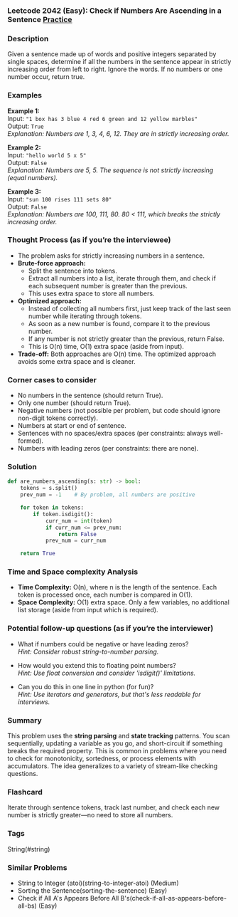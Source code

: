 ### Leetcode 2042 (Easy): Check if Numbers Are Ascending in a Sentence [Practice](https://leetcode.com/problems/check-if-numbers-are-ascending-in-a-sentence)

### Description  
Given a sentence made up of words and positive integers separated by single spaces, determine if all the numbers in the sentence appear in strictly increasing order from left to right. Ignore the words. If no numbers or one number occur, return true.

### Examples  

**Example 1:**  
Input: `"1 box has 3 blue 4 red 6 green and 12 yellow marbles"`  
Output: `True`  
*Explanation: Numbers are 1, 3, 4, 6, 12. They are in strictly increasing order.*

**Example 2:**  
Input: `"hello world 5 x 5"`  
Output: `False`  
*Explanation: Numbers are 5, 5. The sequence is not strictly increasing (equal numbers).*

**Example 3:**  
Input: `"sun 100 rises 111 sets 80"`  
Output: `False`  
*Explanation: Numbers are 100, 111, 80. 80 < 111, which breaks the strictly increasing order.*

### Thought Process (as if you’re the interviewee)  
- The problem asks for strictly increasing numbers in a sentence.
- **Brute-force approach:** 
  - Split the sentence into tokens.
  - Extract all numbers into a list, iterate through them, and check if each subsequent number is greater than the previous.
  - This uses extra space to store all numbers.
- **Optimized approach:**
  - Instead of collecting all numbers first, just keep track of the last seen number while iterating through tokens.
  - As soon as a new number is found, compare it to the previous number.
  - If any number is not strictly greater than the previous, return False.
  - This is O(n) time, O(1) extra space (aside from input).
- **Trade-off:** Both approaches are O(n) time. The optimized approach avoids some extra space and is cleaner.

### Corner cases to consider  
- No numbers in the sentence (should return True).
- Only one number (should return True).
- Negative numbers (not possible per problem, but code should ignore non-digit tokens correctly).
- Numbers at start or end of sentence.
- Sentences with no spaces/extra spaces (per constraints: always well-formed).
- Numbers with leading zeros (per constraints: there are none).

### Solution

```python
def are_numbers_ascending(s: str) -> bool:
    tokens = s.split()
    prev_num = -1    # By problem, all numbers are positive

    for token in tokens:
        if token.isdigit():
            curr_num = int(token)
            if curr_num <= prev_num:
                return False
            prev_num = curr_num

    return True
```

### Time and Space complexity Analysis  

- **Time Complexity:** O(n), where n is the length of the sentence. Each token is processed once, each number is compared in O(1).
- **Space Complexity:** O(1) extra space. Only a few variables, no additional list storage (aside from input which is required).

### Potential follow-up questions (as if you’re the interviewer)  

- What if numbers could be negative or have leading zeros?  
  *Hint: Consider robust string-to-number parsing.*

- How would you extend this to floating point numbers?  
  *Hint: Use float conversion and consider 'isdigit()' limitations.*

- Can you do this in one line in python (for fun)?  
  *Hint: Use iterators and generators, but that's less readable for interviews.*

### Summary
This problem uses the **string parsing** and **state tracking** patterns. You scan sequentially, updating a variable as you go, and short-circuit if something breaks the required property. This is common in problems where you need to check for monotonicity, sortedness, or process elements with accumulators. The idea generalizes to a variety of stream-like checking questions.


### Flashcard
Iterate through sentence tokens, track last number, and check each new number is strictly greater—no need to store all numbers.

### Tags
String(#string)

### Similar Problems
- String to Integer (atoi)(string-to-integer-atoi) (Medium)
- Sorting the Sentence(sorting-the-sentence) (Easy)
- Check if All A's Appears Before All B's(check-if-all-as-appears-before-all-bs) (Easy)